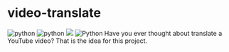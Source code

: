 # video-translate

![python](https://img.shields.io/static/v1?label=Python&labelColor=07a0f8&message=v3.8.10&color=000000&logo=python&logoColor=ffffff&style=flat-square)
![python](https://img.shields.io/static/v1?label=pytube&labelColor=dd3838&message=v12.1.0&color=000000&logo=python&logoColor=ffffff&style=flat-square)
![](https://img.shields.io/static/v1?label=AssemblyAI&labelColor=7335da&message=+v2&color=000000&logo=&logoColor=ffffff&style=flat-square)
![Python](https://img.shields.io/static/v1?label=deep_translator&labelColor=7335da&message=+v1.9.1&color=000000&logo=Python&logoColor=ffffff&style=flat-square)
Have you ever thought about translate a YouTube video? That is the idea for this project. 